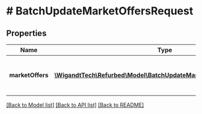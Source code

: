 # # BatchUpdateMarketOffersRequest

## Properties

Name | Type | Description | Notes
------------ | ------------- | ------------- | -------------
**marketOffers** | [**\WigandtTech\Refurbed\Model\BatchUpdateMarketOffersRequestUpdate[]**](BatchUpdateMarketOffersRequestUpdate.md) | Market offers to update. Between 1 and 50. |

[[Back to Model list]](../../README.md#models) [[Back to API list]](../../README.md#endpoints) [[Back to README]](../../README.md)
